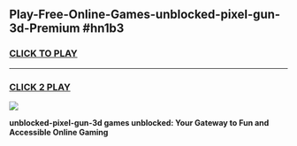 
## Play-Free-Online-Games-unblocked-pixel-gun-3d-Premium #hn1b3
<h3>
<a href="https://premium.freeplayer.one?title=unblocked-pixel-gun-3d&ref=8M">CLICK TO PLAY</a></h3>
<hr>

<h3>
<a href="https://premium.freeplayer.one?title=unblocked-pixel-gun-3d&ref=8M">CLICK 2 PLAY</a>
  
</h3>

<a href="https://premium.freeplayer.one?title=unblocked-pixel-gun-3d&ref=8M"><img src="https://clearcache.store/games.png"></a>


**unblocked-pixel-gun-3d games unblocked: Your Gateway to Fun and Accessible Online Gaming**
